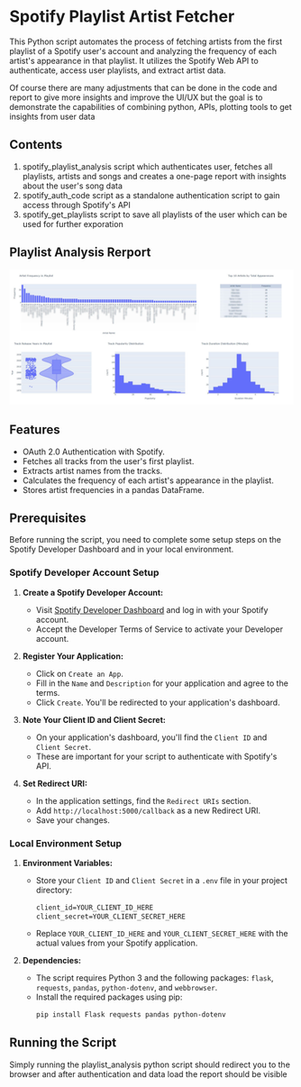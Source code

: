 # Spotify Playlist Artist Fetcher

This Python script automates the process of fetching artists from the first playlist of a Spotify user's account and analyzing the frequency of each artist's appearance in that playlist. It utilizes the Spotify Web API to authenticate, access user playlists, and extract artist data.

Of course there are many adjustments that can be done in the code and report to give more insights and improve the UI/UX but the goal is to demonstrate the capabilities of combining python, APIs, plotting tools to get insights from user data

## Contents

1. spotify_playlist_analysis script which authenticates user, fetches all playlists, artists and songs and creates a one-page report with insights about the user's song data
2. spotify_auth_code script as a standalone authentication script to gain access through Spotify's API
3. spotify_get_playlists script to save all playlists of the user which can be used for further exporation

## Playlist Analysis Rerport

![alt text](<Playlist Analysis Report.png>)

## Features

- OAuth 2.0 Authentication with Spotify.
- Fetches all tracks from the user's first playlist.
- Extracts artist names from the tracks.
- Calculates the frequency of each artist's appearance in the playlist.
- Stores artist frequencies in a pandas DataFrame.

## Prerequisites

Before running the script, you need to complete some setup steps on the Spotify Developer Dashboard and in your local environment.

### Spotify Developer Account Setup

1. **Create a Spotify Developer Account:**
   - Visit [Spotify Developer Dashboard](https://developer.spotify.com/dashboard/) and log in with your Spotify account.
   - Accept the Developer Terms of Service to activate your Developer account.

2. **Register Your Application:**
   - Click on `Create an App`.
   - Fill in the `Name` and `Description` for your application and agree to the terms.
   - Click `Create`. You'll be redirected to your application's dashboard.

3. **Note Your Client ID and Client Secret:**
   - On your application's dashboard, you'll find the `Client ID` and `Client Secret`.
   - These are important for your script to authenticate with Spotify's API.

4. **Set Redirect URI:**
   - In the application settings, find the `Redirect URIs` section.
   - Add `http://localhost:5000/callback` as a new Redirect URI.
   - Save your changes.

### Local Environment Setup

1. **Environment Variables:**
   - Store your `Client ID` and `Client Secret` in a `.env` file in your project directory:
     ```plaintext
     client_id=YOUR_CLIENT_ID_HERE
     client_secret=YOUR_CLIENT_SECRET_HERE
     ```
   - Replace `YOUR_CLIENT_ID_HERE` and `YOUR_CLIENT_SECRET_HERE` with the actual values from your Spotify application.

2. **Dependencies:**
   - The script requires Python 3 and the following packages: `flask`, `requests`, `pandas`, `python-dotenv`, and `webbrowser`.
   - Install the required packages using pip:
     ```bash
     pip install Flask requests pandas python-dotenv
     ```

## Running the Script

Simply running the playlist_analysis python script should redirect you to the browser and after authentication and data load the report should be visible